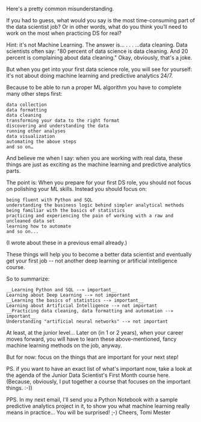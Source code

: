 
Here's a pretty common misunderstanding.

If you had to guess, what would you say is the most time-consuming part of the data scientist job?
Or in other words, what do you think you’ll need to work on the most when practicing DS for real?

Hint: it's not Machine Learning.
The answer is…
.
.
.
...data cleaning.
Data scientists often say: "80 percent of data science is data cleaning. And 20 percent is complaining about data cleaning." Okay, obviously, that's a joke.

But when you get into your first data science role, you will see for yourself: it's not about doing machine learning and predictive analytics 24/7.

Because to be able to run a proper ML algorithm you have to complete many other steps first:

    data collection
    data formatting
    data cleaning
    transforming your data to the right format
    discovering and understanding the data
    running other analyses
    data visualization
    automating the above steps
    and so on…

And believe me when I say: when you are working with real data, these things are just as exciting as the machine learning and predictive analytics parts.

The point is:
When you prepare for your first DS role, you should not focus on polishing your ML skills. Instead you should focus on:

    being fluent with Python and SQL
    understanding the business logic behind simpler analytical methods
    being familiar with the basics of statistics
    practicing and experiencing the pain of working with a raw and uncleaned data set
    learning how to automate
    and so on...

(I wrote about these in a previous email already.)

These things will help you to become a better data scientist and eventually get your first job -- not another deep learning or artificial intelligence course.

So to summarize:

    __Learning Python and SQL --» important__
    Learning about Deep Learning --» not important
    __Learning the basics of statistics --» important__
    Learning about Artificial Intelligence --» not important
    __Practicing data cleaning, data formatting and automation --» important__
    Understanding "artificial neural networks" --» not important

At least, at the junior level…
Later on (in 1 or 2 years), when your career moves forward, you will have to learn these above-mentioned, fancy machine learning methods on the job, anyway.

But for now: focus on the things that are important for your next step!

PS. if you want to have an exact list of what's important now, take a look at the agenda of the Junior Data Scientist's First Month course here. (Because, obviously, I put together a course that focuses on the important things. :-))

PPS. In my next email, I'll send you a Python Notebook with a sample predictive analytics project in it, to show you what machine learning really means in practice... You will be surprised! ;-)
Cheers,
Tomi Mester
